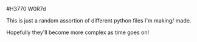 #H3770 W0R7d

This is just a random assortion of different python files I'm making/ made.

Hopefully they'll become more complex as time goes on!
